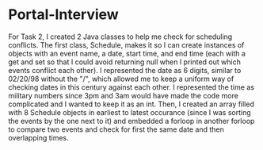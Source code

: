 # Portal-Interview

For Task 2, I created 2 Java classes to help me check for scheduling conflicts. The first class, Schedule, makes it so I can create instances of objects with an event name, a date, start time, and end time (each with a get and set so that I could avoid returning null when I printed out which events conflict each other). I represented the date as 6 digits, similar to 02/20/98 without the "/", which allowed me to keep a uniform way of checking dates in this century against each other. I represented the time as military numbers since 3pm and 3am would have made the code more complicated and I wanted to keep it as an int. Then, I created an array filled with 8 Schedule objects in earliest to latest occurance (since I was sorting the events by the one next to it) and embedded a forloop in another forloop to compare two events and check for first the same date and then overlapping times. 
